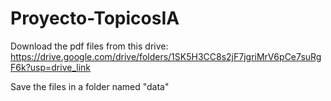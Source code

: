 # Proyecto-TopicosIA

Download the pdf files from this drive:
https://drive.google.com/drive/folders/1SK5H3CC8s2jF7jgriMrV6pCe7suRgF6k?usp=drive_link

Save the files in a folder named "data" 